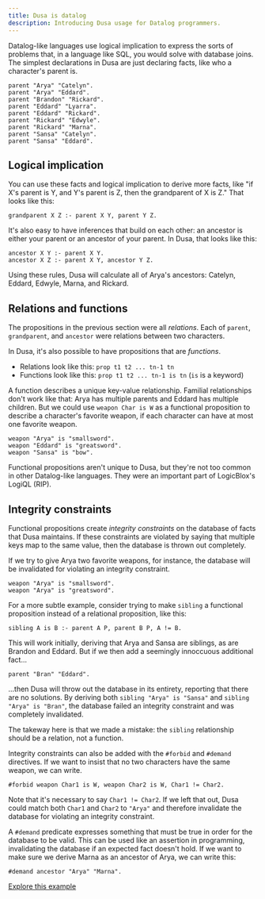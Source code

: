 ```yaml
---
title: Dusa is datalog
description: Introducing Dusa usage for Datalog programmers.
---
```


Datalog-like languages use logical implication to express the sorts of problems
that, in a language like SQL, you would solve with database joins. The simplest
declarations in Dusa are just declaring facts, like who a character's parent is.

    parent "Arya" "Catelyn".
    parent "Arya" "Eddard".
    parent "Brandon" "Rickard".
    parent "Eddard" "Lyarra".
    parent "Eddard" "Rickard".
    parent "Rickard" "Edwyle".
    parent "Rickard" "Marna".
    parent "Sansa" "Catelyn".
    parent "Sansa" "Eddard".

## Logical implication

You can use these facts and logical implication to derive more facts, like "if
X's parent is Y, and Y's parent is Z, then the grandparent of X is Z." That
looks like this:

    grandparent X Z :- parent X Y, parent Y Z.

It's also easy to have inferences that build on each other: an ancestor is
either your parent or an ancestor of your parent. In Dusa, that looks like this:

    ancestor X Y :- parent X Y.
    ancestor X Z :- parent X Y, ancestor Y Z.

Using these rules, Dusa will calculate all of Arya's ancestors: Catelyn,
Eddard, Edwyle, Marna, and Rickard.

## Relations and functions

The propositions in the previous section were all _relations_. Each of
`parent`, `grandparent`, and `ancestor` were relations between two characters.

In Dusa, it's also possible to have propositions that are _functions_.

- Relations look like this: `prop t1 t2 ... tn-1 tn`
- Functions look like this: `prop t1 t2 ... tn-1 is tn` (`is` is a keyword)

A function describes a unique key-value relationship. Familial relationships
don't work like that: Arya has multiple parents and Eddard has multiple
children. But we could use `weapon Char is W` as a functional proposition to
describe a character's favorite weapon, if each character can have at most one
favorite weapon.

    weapon "Arya" is "smallsword".
    weapon "Eddard" is "greatsword".
    weapon "Sansa" is "bow".

Functional propositions aren't unique to Dusa, but they're not too common in
other Datalog-like languages. They were an important part of LogicBlox's LogiQL
(RIP).

## Integrity constraints

Functional propositions create _integrity constraints_ on the database of facts
that Dusa maintains. If these constraints are violated by saying that multiple
keys map to the same value, then the database is thrown out completely.

If we try to give Arya two favorite weapons, for instance, the database will be
invalidated for violating an integrity constraint.

    weapon "Arya" is "smallsword".
    weapon "Arya" is "greatsword".

For a more subtle example, consider trying to make `sibling` a functional
proposition instead of a relational proposition, like this:

    sibling A is B :- parent A P, parent B P, A != B.

This will work initially, deriving that Arya and Sansa are siblings, as are
Brandon and Eddard. But if we then add a seemingly innoccuous additional fact...

    parent "Bran" "Eddard".

...then Dusa will throw out the database in its entirety, reporting that there
are no solutions. By deriving both `sibling "Arya" is "Sansa"` and
`sibling "Arya" is "Bran"`, the database failed an integrity constraint and was
completely invalidated.

The takeway here is that we made a mistake: the `sibling` relationship should
be a relation, not a function.

Integrity constraints can also be added with the `#forbid` and `#demand`
directives. If we want to insist that no two characters have the same weapon,
we can write.

    #forbid weapon Char1 is W, weapon Char2 is W, Char1 != Char2.

Note that it's necessary to say `Char1 != Char2`. If we left that out, Dusa
could match both `Char1` and `Char2` to `"Arya"` and therefore invalidate the
database for violating an integrity constraint.

A `#demand` predicate expresses something that must be true in order for the
database to be valid. This can be used like an assertion in programming,
invalidating the database if an expected fact doesn't hold. If we want to make
sure we derive Marna as an ancestor of Arya, we can write this:

    #demand ancestor "Arya" "Marna".

[Explore this example](https://dusa.rocks/#program=%23%20Game%20of%20datalog%0A%0Aparent%20%22Arya%22%20%22Catelyn%22.%0Aparent%20%22Arya%22%20%22Eddard%22.%0Aparent%20%22Bran%22%20%22Eddard%22.%0Aparent%20%22Brandon%22%20%22Rickard%22.%0Aparent%20%22Eddard%22%20%22Lyarra%22.%0Aparent%20%22Eddard%22%20%22Rickard%22.%0Aparent%20%22Rickard%22%20%22Edwyle%22.%0Aparent%20%22Rickard%22%20%22Marna%22.%0Aparent%20%22Sansa%22%20%22Catelyn%22.%0Aparent%20%22Sansa%22%20%22Eddard%22.%0A%0A%23%20Some%20family%20relationships%0A%0Agrandparent%20X%20Z%20%3A-%20parent%20X%20Y%2C%20parent%20Y%20Z.%0A%0Aancestor%20X%20Y%20%3A-%20parent%20X%20Y.%0Aancestor%20X%20Z%20%3A-%20parent%20X%20Y%2C%20ancestor%20Y%20Z.%0A%0Asibling%20A%20B%20%3A-%20parent%20A%20P%2C%20parent%20B%20P%2C%20A%20!%3D%20B.%0A%0A%23%20A%20few%20favorite%20weapons%0A%0Aweapon%20%22Arya%22%20is%20%22smallsword%22.%0Aweapon%20%22Eddard%22%20is%20%22greatsword%22.%0Aweapon%20%22Sansa%22%20is%20%22bow%22.%0A%0A%23%20Constraints%20act%20as%20assertions%20about%20the%20database%0A%0A%23forbid%20weapon%20Char1%20is%20W%2C%20weapon%20Char2%20is%20W%2C%20Char1%20!%3D%20Char2.%0A%23demand%20ancestor%20%22Arya%22%20%22Marna%22.)
